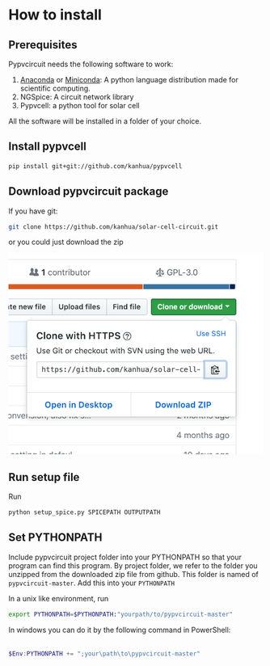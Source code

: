 # How to install

## Prerequisites
Pypvcircuit needs the following software to work:

1. [Anaconda](https://www.anaconda.com/) or [Miniconda](https://conda.io/miniconda.html): A python language distribution made for scientific computing.
2. NGSpice: A circuit network library
3. Pypvcell: a python tool for solar cell

All the software will be installed in a folder of your choice.

## Install pypvcell

```bash
pip install git+git://github.com/kanhua/pypvcell
```


## Download pypvcircuit package

If you have git:

```bash
git clone https://github.com/kanhua/solar-cell-circuit.git

```

or you could just download the zip

![download](doc_images/download_clone.png)

## Run setup file

Run
```bash
python setup_spice.py SPICEPATH OUTPUTPATH

```


## Set PYTHONPATH

Include pypvcircuit project folder into your PYTHONPATH so that your program can find this program.
By project folder, we refer to the folder you unzipped from the downloaded zip file from github.
This folder is named of ```pypvcircuit-master```.
Add this into your ```PYTHONPATH```

In a unix like environment, run
```bash
export PYTHONPATH=$PYTHONPATH:"yourpath/to/pypvcircuit-master"
```

In windows you can do it by the following command in PowerShell:

```powershell

$Env:PYTHONPATH += ";your\path\to\pypvcircuit-master"

```


